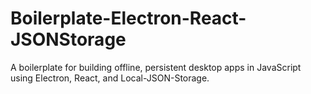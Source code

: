 # Boilerplate-Electron-React-JSONStorage
A boilerplate for building offline, persistent desktop apps in JavaScript using Electron, React, and Local-JSON-Storage.
